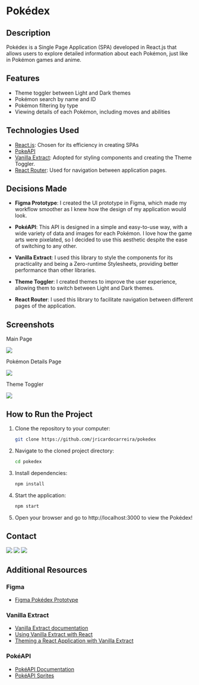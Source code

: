 # Pokédex

## Description

Pokédex is a Single Page Application (SPA) developed in React.js that allows users to explore detailed information about each Pokémon, just like in Pokémon games and anime.

## Features

- Theme toggler between Light and Dark themes
- Pokémon search by name and ID
- Pokémon filtering by type
- Viewing details of each Pokémon, including moves and abilities

## Technologies Used

- [React.js](https://react.dev/): Chosen for its efficiency in creating SPAs
- [PokeAPI](https://pokeapi.co/api/v2/)
- [Vanilla Extract](https://vanilla-extract.style/): Adopted for styling components and creating the Theme Toggler.
- [React Router](https://reactrouter.com/en/main): Used for navigation between application pages.

## Decisions Made

- **Figma Prototype**: I created the UI prototype in Figma, which made my workflow smoother as I knew how the design of my application would look.

- **PokéAPI**: This API is designed in a simple and easy-to-use way, with a wide variety of data and images for each Pokémon. I love how the game arts were pixelated, so I decided to use this aesthetic despite the ease of switching to any other.

- **Vanilla Extract**: I used this library to style the components for its practicality and being a Zero-runtime Stylesheets, providing better performance than other libraries.

- **Theme Toggler**: I created themes to improve the user experience, allowing them to switch between Light and Dark themes.

- **React Router**: I used this library to facilitate navigation between different pages of the application.

## Screenshots

Main Page

<img src='./public/pokedex-loadmore-filter.gif'><br>

Pokémon Details Page

<img src='./public/pokemon-details.gif'><br>

Theme Toggler

<img src='./public/pokedex-theme-toggler.gif'>

## How to Run the Project

1. Clone the repository to your computer:
   ```bash
   git clone https://github.com/jricardocarreira/pokedex
2. Navigate to the cloned project directory:
   ```bash
   cd pokedex
3. Install dependencies:
   ```bash
   npm install
4. Start the application:
   ```bash
   npm start
5. Open your browser and go to http://localhost:3000 to view the Pokédex!

## Contact

<a href="https://instagram.com/jricardocarreira" target="_blank"><img src="https://img.shields.io/badge/-Instagram-%23E4405F?style=for-the-badge&logo=instagram&logoColor=white" target="_blank"></a>
<a href = "mailto:jricardocarreira@gmail.com"><img src="https://img.shields.io/badge/-Gmail-%23333?style=for-the-badge&logo=gmail&logoColor=white" target="_blank"></a>
<a href="https://www.linkedin.com/jricardocarreira" target="_blank"><img src="https://img.shields.io/badge/-LinkedIn-%230077B5?style=for-the-badge&logo=linkedin&logoColor=white" target="_blank"></a> 
 
 ## Additional Resources
  ### Figma
- [Figma Pokédex Prototype]()
 ### Vanilla Extract
- [Vanilla Extract documentation](https://vanilla-extract.style/documentation/getting-started)
- [Using Vanilla Extract with React](https://youtu.be/eKfPRK_rOfc?si=MENdg94FTfrSSZBC)
- [Theming a React Application with Vanilla Extract](https://formidable.com/blog/2021/vanilla-extract/)
### PokéAPI
- [PokéAPI Documentation](https://pokeapi.co/docs/v2)
- [PokéAPI Sprites](https://github.com/PokeAPI/sprites)